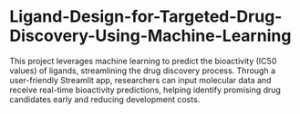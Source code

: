 # Ligand-Design-for-Targeted-Drug-Discovery-Using-Machine-Learning
This project leverages machine learning to predict the bioactivity (IC50 values) of ligands, streamlining the drug discovery process. Through a user-friendly Streamlit app, researchers can input molecular data and receive real-time bioactivity predictions, helping identify promising drug candidates early and reducing development costs.
